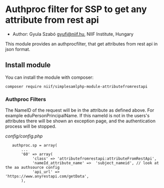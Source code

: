 # Authproc filter for SSP to get any attribute from rest api
* Author: Gyula Szabó <gyufi@niif.hu>, NIIF Institute, Hungary

This module provides an authprocfilter, that get attributes from rest api in json format.

## Install module
You can install the module with composer:

    composer require niif/simplesamlphp-module-attributefromrestapi

### Authproc Filters
The NameID of the request will be in the attribute as defined above. For example eduPersonPrincipalName. If this nameId is not in the users's attributes there will be shown an exception page, and the authentication process will be stopped.

_config/config.php_

```
   authproc.sp = array(
       ...
       '60' => array(
            'class' => 'attributefromrestapi:attributeFromRestApi',
            'nameId_attribute_name' =>  'subject_nameid', // look at the aa authsource config
            'api_url' =>          'https://www.anyrestapi.com/getData',
       ),
```
